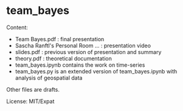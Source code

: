 # team_bayes

Content:

* Team Bayes.pdf : final presentation
* Sascha Ranftl's Personal Room ... : presentation video
* slides.pdf : previous version of presentation and summary
* theory.pdf : theoretical documentation 
* team_bayes.ipynb contains the work on time-series
* team_bayes.py is an extended version of team_bayes.ipynb with analysis of geospatial data

Other files are drafts.

License: MIT/Expat

